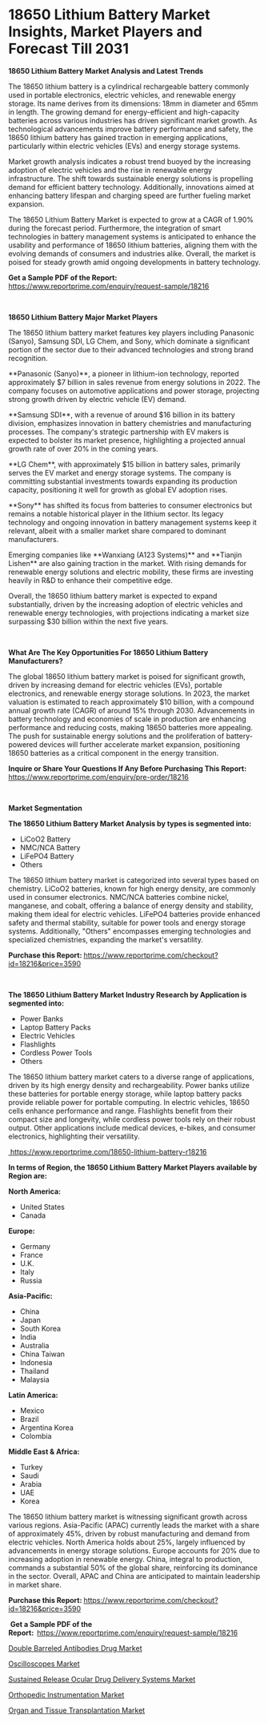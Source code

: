 <p><h1>18650 Lithium Battery Market Insights, Market Players and Forecast Till 2031</h1></p><p><strong>18650 Lithium Battery Market Analysis and Latest Trends</strong></p>
<p><p>The 18650 lithium battery is a cylindrical rechargeable battery commonly used in portable electronics, electric vehicles, and renewable energy storage. Its name derives from its dimensions: 18mm in diameter and 65mm in length. The growing demand for energy-efficient and high-capacity batteries across various industries has driven significant market growth. As technological advancements improve battery performance and safety, the 18650 lithium battery has gained traction in emerging applications, particularly within electric vehicles (EVs) and energy storage systems.</p><p>Market growth analysis indicates a robust trend buoyed by the increasing adoption of electric vehicles and the rise in renewable energy infrastructure. The shift towards sustainable energy solutions is propelling demand for efficient battery technology. Additionally, innovations aimed at enhancing battery lifespan and charging speed are further fueling market expansion. </p><p>The 18650 Lithium Battery Market is expected to grow at a CAGR of 1.90% during the forecast period. Furthermore, the integration of smart technologies in battery management systems is anticipated to enhance the usability and performance of 18650 lithium batteries, aligning them with the evolving demands of consumers and industries alike. Overall, the market is poised for steady growth amid ongoing developments in battery technology.</p></p>
<p><strong>Get a Sample PDF of the Report:&nbsp;</strong> <a href="https://www.reportprime.com/enquiry/request-sample/18216?utm_campaign=1720&utm_medium=2&utm_source=Github&utm_content=ia&utm_term=27112024&utm_id=18650-lithium-battery">https://www.reportprime.com/enquiry/request-sample/18216</a></p>
<p>&nbsp;</p>
<p><strong>18650 Lithium Battery Major Market Players</strong></p>
<p><p>The 18650 lithium battery market features key players including Panasonic (Sanyo), Samsung SDI, LG Chem, and Sony, which dominate a significant portion of the sector due to their advanced technologies and strong brand recognition. </p><p>**Panasonic (Sanyo)**, a pioneer in lithium-ion technology, reported approximately $7 billion in sales revenue from energy solutions in 2022. The company focuses on automotive applications and power storage, projecting strong growth driven by electric vehicle (EV) demand.</p><p>**Samsung SDI**, with a revenue of around $16 billion in its battery division, emphasizes innovation in battery chemistries and manufacturing processes. The company's strategic partnership with EV makers is expected to bolster its market presence, highlighting a projected annual growth rate of over 20% in the coming years.</p><p>**LG Chem**, with approximately $15 billion in battery sales, primarily serves the EV market and energy storage systems. The company is committing substantial investments towards expanding its production capacity, positioning it well for growth as global EV adoption rises.</p><p>**Sony** has shifted its focus from batteries to consumer electronics but remains a notable historical player in the lithium sector. Its legacy technology and ongoing innovation in battery management systems keep it relevant, albeit with a smaller market share compared to dominant manufacturers.</p><p>Emerging companies like **Wanxiang (A123 Systems)** and **Tianjin Lishen** are also gaining traction in the market. With rising demands for renewable energy solutions and electric mobility, these firms are investing heavily in R&D to enhance their competitive edge.</p><p>Overall, the 18650 lithium battery market is expected to expand substantially, driven by the increasing adoption of electric vehicles and renewable energy technologies, with projections indicating a market size surpassing $30 billion within the next five years.</p></p>
<p>&nbsp;</p>
<p><strong>What Are The Key Opportunities For 18650 Lithium Battery Manufacturers?</strong></p>
<p><p>The global 18650 lithium battery market is poised for significant growth, driven by increasing demand for electric vehicles (EVs), portable electronics, and renewable energy storage solutions. In 2023, the market valuation is estimated to reach approximately $10 billion, with a compound annual growth rate (CAGR) of around 15% through 2030. Advancements in battery technology and economies of scale in production are enhancing performance and reducing costs, making 18650 batteries more appealing. The push for sustainable energy solutions and the proliferation of battery-powered devices will further accelerate market expansion, positioning 18650 batteries as a critical component in the energy transition.</p></p>
<p><strong>Inquire or Share Your Questions If Any Before Purchasing This Report:</strong> <a href="https://www.reportprime.com/enquiry/pre-order/18216?utm_campaign=1720&utm_medium=2&utm_source=Github&utm_content=ia&utm_term=27112024&utm_id=18650-lithium-battery">https://www.reportprime.com/enquiry/pre-order/18216</a></p>
<p>&nbsp;</p>
<p><strong>Market Segmentation</strong></p>
<p><strong>The 18650 Lithium Battery Market Analysis by types is segmented into:</strong></p>
<p><ul><li>LiCoO2 Battery</li><li>NMC/NCA Battery</li><li>LiFePO4 Battery</li><li>Others</li></ul></p>
<p><p>The 18650 lithium battery market is categorized into several types based on chemistry. LiCoO2 batteries, known for high energy density, are commonly used in consumer electronics. NMC/NCA batteries combine nickel, manganese, and cobalt, offering a balance of energy density and stability, making them ideal for electric vehicles. LiFePO4 batteries provide enhanced safety and thermal stability, suitable for power tools and energy storage systems. Additionally, "Others" encompasses emerging technologies and specialized chemistries, expanding the market's versatility.</p></p>
<p><strong>Purchase this Report:&nbsp;</strong><a href="https://www.reportprime.com/checkout?id=18216&price=3590&utm_campaign=1720&utm_medium=2&utm_source=Github&utm_content=ia&utm_term=27112024&utm_id=18650-lithium-battery">https://www.reportprime.com/checkout?id=18216&price=3590</a></p>
<p>&nbsp;</p>
<p><strong>The 18650 Lithium Battery Market Industry Research by Application is segmented into:</strong></p>
<p><ul><li>Power Banks</li><li>Laptop Battery Packs</li><li>Electric Vehicles</li><li>Flashlights</li><li>Cordless Power Tools</li><li>Others</li></ul></p>
<p><p>The 18650 lithium battery market caters to a diverse range of applications, driven by its high energy density and rechargeability. Power banks utilize these batteries for portable energy storage, while laptop battery packs provide reliable power for portable computing. In electric vehicles, 18650 cells enhance performance and range. Flashlights benefit from their compact size and longevity, while cordless power tools rely on their robust output. Other applications include medical devices, e-bikes, and consumer electronics, highlighting their versatility.</p></p>
<p><a href="https://www.reportprime.com/18650-lithium-battery-r18216?utm_campaign=1720&utm_medium=2&utm_source=Github&utm_content=ia&utm_term=27112024&utm_id=18650-lithium-battery">&nbsp;https://www.reportprime.com/18650-lithium-battery-r18216</a></p>
<p><strong>In terms of Region, the 18650 Lithium Battery Market Players available by Region are:</strong></p>
<p>
    <p> <strong> North America: </strong>
        <ul>
            <li>United States</li>
            <li>Canada</li>
        </ul>
        </p> 
    <p> <strong> Europe: </strong>
        <ul>
            <li>Germany</li>
            <li>France</li>
            <li>U.K.</li>
            <li>Italy</li>
            <li>Russia</li>
        </ul>
        </p> 
    <p> <strong> Asia-Pacific: </strong>
        <ul>
            <li>China</li>
            <li>Japan</li>
            <li>South Korea</li>
            <li>India</li>
            <li>Australia</li>
            <li>China Taiwan</li>
            <li>Indonesia</li>
            <li>Thailand</li>
            <li>Malaysia</li>
        </ul>
        </p> 
    <p> <strong> Latin America: </strong>
        <ul>
            <li>Mexico</li>
            <li>Brazil</li>
            <li>Argentina Korea</li>
            <li>Colombia</li>
        </ul>
        </p> 
    <p> <strong> Middle East & Africa: </strong>
        <ul>
            <li>Turkey</li>
            <li>Saudi</li>
            <li>Arabia</li>
            <li>UAE</li>
            <li>Korea</li>
        </ul>
    </p>
    </p>
<p><p>The 18650 lithium battery market is witnessing significant growth across various regions. Asia-Pacific (APAC) currently leads the market with a share of approximately 45%, driven by robust manufacturing and demand from electric vehicles. North America holds about 25%, largely influenced by advancements in energy storage solutions. Europe accounts for 20% due to increasing adoption in renewable energy. China, integral to production, commands a substantial 50% of the global share, reinforcing its dominance in the sector. Overall, APAC and China are anticipated to maintain leadership in market share.</p></p>
<p><strong>Purchase this Report: </strong><a href="https://www.reportprime.com/checkout?id=18216&price=3590&utm_campaign=1720&utm_medium=2&utm_source=Github&utm_content=ia&utm_term=27112024&utm_id=18650-lithium-battery">https://www.reportprime.com/checkout?id=18216&price=3590</a></p>
<p>&nbsp;<strong>Get a Sample PDF of the Report:&nbsp;&nbsp;</strong><a href="https://www.reportprime.com/enquiry/request-sample/18216?utm_campaign=1720&utm_medium=2&utm_source=Github&utm_content=ia&utm_term=27112024&utm_id=18650-lithium-battery">https://www.reportprime.com/enquiry/request-sample/18216</a></p>
<p><strong></strong></p>
<p><p><a href="https://issuu.com/reportprime-2/docs/double-barreled-antibodies-drug-mar_7d3a4718b84105?utm_campaign=1720&utm_medium=2&utm_source=Github&utm_content=ia&utm_term=27112024&utm_id=18650-lithium-battery">Double Barreled Antibodies Drug Market</a></p><p><a href="https://www.linkedin.com/pulse/success-road-map-growing-oscilloscopes-market-industrys-significant-qfz5e?utm_campaign=1720&utm_medium=2&utm_source=Github&utm_content=ia&utm_term=27112024&utm_id=18650-lithium-battery">Oscilloscopes Market</a></p><p><a href="https://issuu.com/reportprime-2/docs/sustained-release-ocular-drug-deliv_17fdeb3d16715c?utm_campaign=1720&utm_medium=2&utm_source=Github&utm_content=ia&utm_term=27112024&utm_id=18650-lithium-battery">Sustained Release Ocular Drug Delivery Systems Market</a></p><p><a href="https://www.linkedin.com/pulse/orthopedic-instrumentation-market-insights-cover-both-historical-padre?utm_campaign=1720&utm_medium=2&utm_source=Github&utm_content=ia&utm_term=27112024&utm_id=18650-lithium-battery">Orthopedic Instrumentation Market</a></p><p><a href="https://www.linkedin.com/pulse/comprehensive-assessment-globalorgan-tissue-transplantation-q2dee?utm_campaign=1720&utm_medium=2&utm_source=Github&utm_content=ia&utm_term=27112024&utm_id=18650-lithium-battery">Organ and Tissue Transplantation Market</a></p></p>